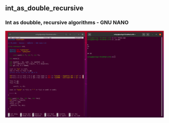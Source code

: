## int_as_double_recursive 	
### Int as doubble, recursive algorithms - GNU NANO

<img src="https://github.com/VoltG3/Cpp/blob/master/int_as_double_recursive/img/int_as_double_recursive.png" alt="img"> 
